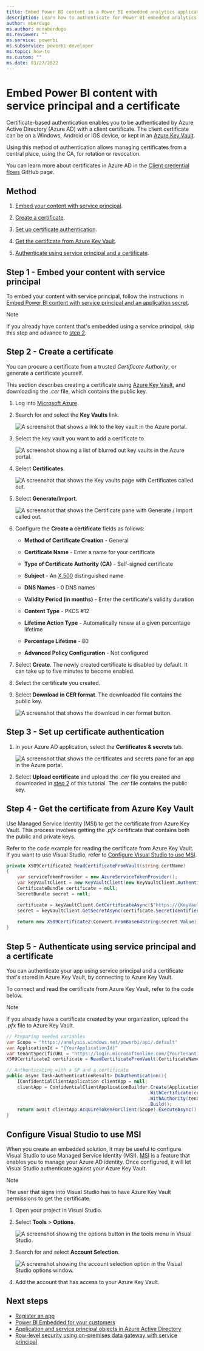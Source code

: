 ```yaml
---
title: Embed Power BI content in a Power BI embedded analytics application with service principal and a certificate
description: Learn how to authenticate for Power BI embedded analytics using an Azure Active Directory application service principal and a certificate.
author: mberdugo
ms.author: monaberdugo
ms.reviewer: ""
ms.service: powerbi
ms.subservice: powerbi-developer
ms.topic: how-to
ms.custom: ""
ms.date: 03/27/2022
---
```


# Embed Power BI content with service principal and a certificate

Certificate-based authentication enables you to be authenticated by Azure Active Directory (Azure AD) with a client certificate. The client certificate can be on a Windows, Android or iOS device, or kept in an [Azure Key Vault](/azure/key-vault/basic-concepts).

Using this method of authentication allows managing certificates from a central place, using the CA, for rotation or revocation.

You can learn more about certificates in Azure AD in the [Client credential flows](https://github.com/AzureAD/microsoft-authentication-library-for-dotnet/wiki/Client-credential-flows) GitHub page.

## Method

1. [Embed your content with service principal](embed-service-principal.md).

2. [Create a certificate](embed-service-principal-certificate.md#step-2---create-a-certificate).

3. [Set up certificate authentication](embed-service-principal-certificate.md#step-3---set-up-certificate-authentication).

4. [Get the certificate from Azure Key Vault](embed-service-principal-certificate.md#step-4---get-the-certificate-from-azure-key-vault).

5. [Authenticate using service principal and a certificate](embed-service-principal-certificate.md#step-5---authenticate-using-service-principal-and-a-certificate).

## Step 1 - Embed your content with service principal

To embed your content with service principal, follow the instructions in [Embed Power BI content with service principal and an application secret](embed-service-principal.md).

>[!NOTE]
>If you already have content that's embedded using a service principal, skip this step and advance to [step 2](embed-service-principal-certificate.md#step-2---create-a-certificate).

## Step 2 - Create a certificate

You can procure a certificate from a trusted *Certificate Authority*, or generate a certificate yourself.

This section describes creating a certificate using [Azure Key Vault](/azure/key-vault/create-certificate), and downloading the *.cer* file, which contains the public key.

1. Log into [Microsoft Azure](https://ms.portal.azure.com/#allservices).

2. Search for and select the **Key Vaults** link.

    ![A screenshot that shows a link to the key vault in the Azure portal.](media/embed-service-principal-certificate/key-vault.png)

3. Select the key vault you want to add a certificate to.

    ![A screenshot showing a list of blurred out key vaults in the Azure portal.](media/embed-service-principal-certificate/select-key-vault.png)

4. Select **Certificates**.

    ![A screenshot that shows the Key vaults page with Certificates called out.](media/embed-service-principal-certificate/certificates.png)

5. Select **Generate/Import**.

    ![A screenshot that shows the Certificate pane with Generate / Import called out.](media/embed-service-principal-certificate/generate.png)

6. Configure the **Create a certificate** fields as follows:

    * **Method of Certificate Creation** - General

    * **Certificate Name** - Enter a name for your certificate

    * **Type of Certificate Authority (CA)** - Self-signed certificate

    * **Subject** - An [X.500](https://wikipedia.org/wiki/X.500) distinguished name

    * **DNS Names** - 0 DNS names

    * **Validity Period (in months)** - Enter the certificate's validity duration

    * **Content Type** - PKCS #12

    * **Lifetime Action Type** - Automatically renew at a given percentage lifetime

    * **Percentage Lifetime** - 80

    * **Advanced Policy Configuration** - Not configured

7. Select **Create**. The newly created certificate is disabled by default. It can take up to five minutes to become enabled.

8. Select the certificate you created.

9. Select **Download in CER format**. The downloaded file contains the public key.

    ![A screenshot that shows the download in cer format button.](media/embed-service-principal-certificate/download-cer.png)

## Step 3 - Set up certificate authentication

1. In your Azure AD application, select the **Certificates & secrets** tab.

     ![A screenshot that shows the certificates and secrets pane for an app in the Azure portal.](media/embed-service-principal/certificates-and-secrets.png)

2. Select **Upload certificate** and upload the *.cer* file you created and downloaded in [step 2](#step-2---create-a-certificate) of this tutorial. The *.cer* file contains the public key.

## Step 4 - Get the certificate from Azure Key Vault

Use Managed Service Identity (MSI) to get the certificate from Azure Key Vault. This process involves getting the *.pfx* certificate that contains both the public and private keys.

Refer to the code example for reading the certificate from Azure Key Vault. If you want to use Visual Studio, refer to [Configure Visual Studio to use MSI](#configure-visual-studio-to-use-msi).

```csharp
private X509Certificate2 ReadCertificateFromVault(string certName)
{
    var serviceTokenProvider = new AzureServiceTokenProvider();
    var keyVaultClient = new KeyVaultClient(new KeyVaultClient.AuthenticationCallback(serviceTokenProvider.KeyVaultTokenCallback));
    CertificateBundle certificate = null;
    SecretBundle secret = null;

    certificate = keyVaultClient.GetCertificateAsync($"https://{KeyVaultName}.vault.azure.net/", certName).Result;
    secret = keyVaultClient.GetSecretAsync(certificate.SecretIdentifier.Identifier).Result;
    
    return new X509Certificate2(Convert.FromBase64String(secret.Value));
}
```

## Step 5 - Authenticate using service principal and a certificate

You can authenticate your app using service principal and a certificate that's stored in Azure Key Vault, by connecting to Azure Key Vault.

To connect and read the certificate from Azure Key Vault, refer to the code below.

>[!NOTE]
>If you already have a certificate created by your organization, upload the *.pfx* file to Azure Key Vault.

```csharp
// Preparing needed variables
var Scope = "https://analysis.windows.net/powerbi/api/.default"
var ApplicationId = "{YourApplicationId}"
var tenantSpecificURL = "https://login.microsoftonline.com/{YourTenantId}/"
X509Certificate2 certificate = ReadCertificateFromVault(CertificateName);

// Authenticating with a SP and a certificate
public async Task<AuthenticationResult> DoAuthentication(){
    IConfidentialClientApplication clientApp = null;
    clientApp = ConfidentialClientApplicationBuilder.Create(ApplicationId)
                                                    .WithCertificate(certificate)
                                                    .WithAuthority(tenantSpecificURL)
                                                    .Build();
    return await clientApp.AcquireTokenForClient(Scope).ExecuteAsync();
}
```

## Configure Visual Studio to use MSI

When you create an embedded solution, it may be useful to configure Visual Studio to use Managed Service Identity (MSI). [MSI](/azure/active-directory/managed-identities-azure-resources/overview) is a feature that enables you to manage your Azure AD identity. Once configured, it will let Visual Studio authenticate against your Azure Key Vault.

>[!NOTE]
>The user that signs into Visual Studio has to have Azure Key Vault permissions to get the certificate.

1. Open your project in Visual Studio.

2. Select **Tools** > **Options**.

     ![A screenshot showing the options button in the tools menu in Visual Studio.](media/embed-service-principal-certificate/visual-studio-options.png)

3. Search for and select **Account Selection**.

    ![A screenshot showing the account selection option in the Visual Studio options window.](media/embed-service-principal-certificate/account-selection.png)

4. Add the account that has access to your Azure Key Vault.

## Next steps

* [Register an app](register-app.md)
* [Power BI Embedded for your customers](embed-sample-for-customers.md)
* [Application and service principal objects in Azure Active Directory](/azure/active-directory/develop/app-objects-and-service-principals)
* [Row-level security using on-premises data gateway with service principal](./sql-server-analysis-services-embed.md)
